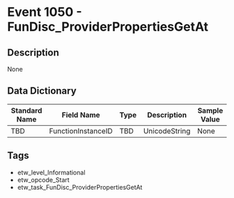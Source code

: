 # Event 1050 - FunDisc_ProviderPropertiesGetAt

## Description
None

## Data Dictionary
|Standard Name|Field Name|Type|Description|Sample Value|
|---|---|---|---|---|
|TBD|FunctionInstanceID|TBD|UnicodeString|None|None|

## Tags
* etw_level_Informational
* etw_opcode_Start
* etw_task_FunDisc_ProviderPropertiesGetAt
